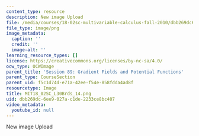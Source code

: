 ```yaml
---
content_type: resource
description: New image Upload
file: /media/courses/18-02sc-multivariable-calculus-fall-2010/dbb269dc6ee9027ac1de2233ce8bc407_MIT18_02SC_L30Brds_14.png
file_type: image/png
image_metadata:
  caption: ''
  credit: ''
  image-alt: ''
learning_resource_types: []
license: https://creativecommons.org/licenses/by-nc-sa/4.0/
ocw_type: OCWImage
parent_title: 'Session 89: Gradient Fields and Potential Functions'
parent_type: CourseSection
parent_uid: f5c1d74d-e71a-42ee-f54e-858fdda4ad8f
resourcetype: Image
title: MIT18_02SC_L30Brds_14.png
uid: dbb269dc-6ee9-027a-c1de-2233ce8bc407
video_metadata:
  youtube_id: null
---
```

New image Upload